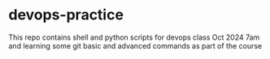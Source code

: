 # devops-practice
This repo contains shell and python scripts for devops class Oct 2024 7am and learning some git basic and advanced commands as part of the course
